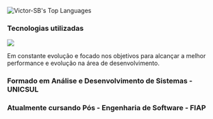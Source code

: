 ![Victor-SB's Top Languages](https://github-readme-stats.vercel.app/api/top-langs/?username=Victor-SB&theme=vue-dark&show_icons=true&hide_border=true&layout=compact)

### Tecnologias utilizadas
<p align="left">
  <a href="https://skillicons.dev">
    <img src="https://skillicons.dev/icons?i=dotnet,cs,powershell,java,python,html,css,js,docker,postman,mysql,git" />
  </a>
</p>

Em constante evolução e focado nos objetivos para alcançar a melhor performance e evolução na área de desenvolvimento.
### Formado em Análise e Desenvolvimento de Sistemas - UNICSUL
### Atualmente cursando Pós - Engenharia de Software - FIAP
